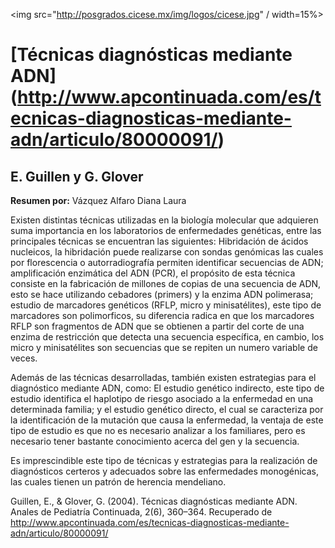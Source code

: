 <img src="http://posgrados.cicese.mx/img/logos/cicese.jpg" / width=15%>

# [Técnicas diagnósticas mediante ADN] (http://www.apcontinuada.com/es/tecnicas-diagnosticas-mediante-adn/articulo/80000091/)
## E. Guillen y G. Glover
**Resumen por:** Vázquez Alfaro Diana Laura

Existen distintas técnicas utilizadas en la biología molecular que adquieren suma importancia en los laboratorios de enfermedades genéticas, entre las principales técnicas se encuentran las siguientes: Hibridación de ácidos nucleicos, la hibridación puede realizarse con sondas genómicas las cuales por florescencia o autorradiografía permiten identificar secuencias de ADN; amplificación enzimática del ADN (PCR), el propósito de esta técnica consiste en la fabricación de millones de copias de una secuencia de ADN, esto se hace utilizando cebadores (primers) y la enzima ADN polimerasa; estudio de marcadores genéticos (RFLP, micro y minisatélites), este tipo de marcadores son polimorficos, su diferencia radica en que los marcadores RFLP son fragmentos de ADN que se obtienen a partir del corte de una enzima de restricción que detecta una secuencia específica, en cambio, los micro y minisatélites son secuencias  que se repiten un numero variable de veces.

Además de las técnicas desarrolladas, también existen estrategias para el diagnóstico mediante ADN, como: El estudio genético indirecto, este tipo de estudio identifica el haplotipo de riesgo asociado a la enfermedad en una determinada familia; y el estudio genético directo, el cual se caracteriza por la identificación de la mutación que causa la enfermedad, la ventaja de este tipo de estudio es que no es necesario analizar a los familiares, pero es necesario tener bastante conocimiento acerca del gen y la secuencia.

Es imprescindible este tipo de técnicas y estrategias para la realización de diagnósticos certeros y adecuados sobre las enfermedades monogénicas, las cuales tienen un patrón de herencia mendeliano.

Guillen, E., & Glover, G. (2004). Técnicas diagnósticas mediante ADN. Anales de Pediatría Continuada, 2(6), 360–364. Recuperado de http://www.apcontinuada.com/es/tecnicas-diagnosticas-mediante-adn/articulo/80000091/
